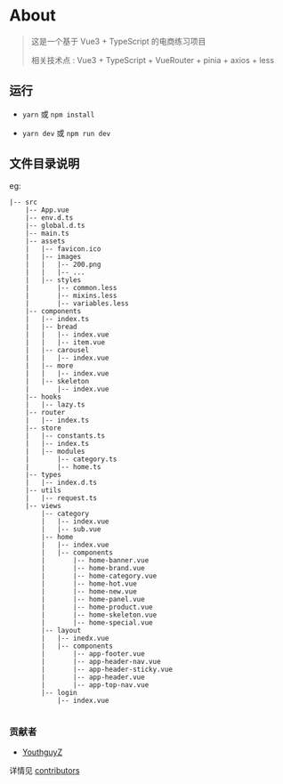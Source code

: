 # About
> 这是一个基于 Vue3 + TypeScript 的电商练习项目
>
> 相关技术点 : Vue3 + TypeScript + VueRouter + pinia + axios + less

## 运行
- `yarn` 或 `npm install`

- `yarn dev` 或 `npm run dev`

## 文件目录说明
eg:

```
|-- src
    |-- App.vue
    |-- env.d.ts
    |-- global.d.ts
    |-- main.ts
    |-- assets
    |   |-- favicon.ico
    |   |-- images
    |   |   |-- 200.png
    |   |   |-- ...
    |   |-- styles
    |       |-- common.less
    |       |-- mixins.less
    |       |-- variables.less
    |-- components
    |   |-- index.ts
    |   |-- bread
    |   |   |-- index.vue
    |   |   |-- item.vue
    |   |-- carousel
    |   |   |-- index.vue
    |   |-- more
    |   |   |-- index.vue
    |   |-- skeleton
    |       |-- index.vue
    |-- hooks
    |   |-- lazy.ts
    |-- router
    |   |-- index.ts
    |-- store
    |   |-- constants.ts
    |   |-- index.ts
    |   |-- modules
    |       |-- category.ts
    |       |-- home.ts
    |-- types
    |   |-- index.d.ts
    |-- utils
    |   |-- request.ts
    |-- views
        |-- category
        |   |-- index.vue
        |   |-- sub.vue
        |-- home
        |   |-- index.vue
        |   |-- components
        |       |-- home-banner.vue
        |       |-- home-brand.vue
        |       |-- home-category.vue
        |       |-- home-hot.vue
        |       |-- home-new.vue
        |       |-- home-panel.vue
        |       |-- home-product.vue
        |       |-- home-skeleton.vue
        |       |-- home-special.vue
        |-- layout
        |   |-- inedx.vue
        |   |-- components
        |       |-- app-footer.vue
        |       |-- app-header-nav.vue
        |       |-- app-header-sticky.vue
        |       |-- app-header.vue
        |       |-- app-top-nav.vue
        |-- login
            |-- index.vue
            
```

### 贡献者
- [YouthguyZ](https://github.com/YouthguyZ)

详情见 [contributors](https://github.com/idleRain/rabbit-vue3-ts-pc/graphs/contributors)
